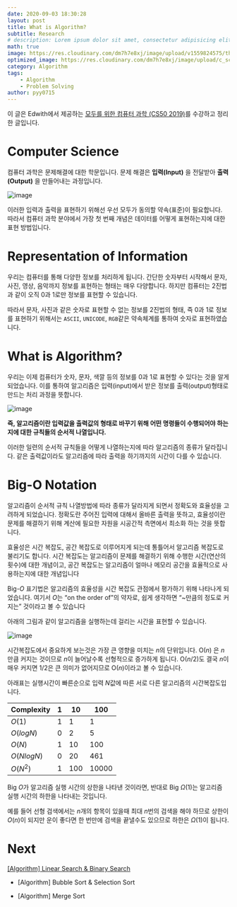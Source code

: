 ```yaml
---
date: 2020-09-03 18:30:28
layout: post
title: What is Algorithm?
subtitle: Research
# description: Lorem ipsum dolor sit amet, consectetur adipisicing elit, sed do eiusmod tempor incididunt ut labore et dolore magna aliqua.
math: true
image: https://res.cloudinary.com/dm7h7e8xj/image/upload/v1559824575/theme14_gi2ypv.jpg
optimized_image: https://res.cloudinary.com/dm7h7e8xj/image/upload/c_scale,w_380/v1559824575/theme14_gi2ypv.jpg
category: Algorithm
tags:
    - Algorithm
    - Problem Solving
author: pyy0715
---
```


이 글은 Edwith에서 제공하는 [모두를 위한 컴퓨터 과학 (CS50 2019)](https://www.edwith.org/boostcourse-cs-050/joinLectures/41307)를 수강하고 정리한 글입니다.

# Computer Science

컴퓨터 과학은 문제해결에 대한 학문입니다.
문제 해결은 **입력(Input)** 을 전달받아 **출력(Output)** 을 만들어내는 과정입니다.

![image](https://user-images.githubusercontent.com/47301926/92055418-4c262880-edc9-11ea-8ddb-e9651f41ba12.png)

이러한 입력과 출력을 표현하기 위해선 우선 모두가 동의할 약속(표준)이 필요합니다.
따라서 컴퓨터 과학 분야에서 가장 첫 번째 개념은 데이터를 어떻게 표현하는지에 대한 표현 방법입니다.

# Representation of Information

우리는 컴퓨터를 통해 다양한 정보를 처리하게 됩니다. 간단한 숫자부터 시작해서 문자, 사진, 영상, 음악까지 정보를 표현하는 형태는 매우 다양합니다.
하지만 컴퓨터는 2진법과 같이 오직 0과 1로만 정보를 표현할 수 있습니다.

따라서 문자, 사진과 같은 숫자로 표현할 수 없는 정보를 2진법의 형태, 즉 0과 1로 정보를 표현하기 위해서는 `ASCII`, `UNICODE`, `RGB`같은 약속체계를 통하여 숫자로 표현하였습니다.

# What is Algorithm?

우리는 이제 컴퓨터가 숫자, 문자, 색깔 등의 정보를 0과 1로 표현할 수 있다는 것을 알게되었습니다.
이를 통하여 알고리즘은 입력(input)에서 받은 정보를 출력(output)형태로 만드는 처리 과정을 뜻합니다.

![image](https://cphinf.pstatic.net/mooc/20200607_61/1591525709658RVdvU_PNG/mceclip3.png)

**즉, 알고리즘이란 입력값을 출력값의 형태로 바꾸기 위해 어떤 명령들이 수행되어야 하는지에 대한 규칙들의 순서적 나열입니다.**

이러한 일련의 순서적 규칙들을 어떻게 나열하는지에 따라 알고리즘의 종류가 달라집니다.
같은 출력값이라도 알고리즘에 따라 출력을 하기까지의 시간이 다를 수 있습니다.

# Big-O Notation

알고리즘이 순서적 규칙 나열방법에 따라 종류가 달라지게 되면서 정확도와 효율성을 고려하게 되었습니다.
정확도란 주어진 입력에 대해서 올바른 출력을 뜻하고,
효율성이란 문제를 해결하기 위해 계산에 필요한 자원을 시공간적 측면에서 최소화 하는 것을 뜻합니다.

효율성은 시간 복잡도, 공간 복잡도로 이루어지게 되는데 통틀어서 알고리즘 복잡도로 불리기도 합니다.
시간 복잡도는 알고리즘이 문제를 해결하기 위해 수행한 시간(연산의 횟수)에 대한 개념이고,
공간 복잡도는 알고리즘이 얼마나 메모리 공간을 효율적으로 사용하는지에 대한 개념입니다

Big-$O$ 표기법은 알고리즘의 효율성을 시간 복잡도 관점에서 평가하기 위해 나타나게 되었습니다.
여기서 $O$는 “on the order of”의 약자로, 쉽게 생각하면 “~만큼의 정도로 커지는” 것이라고 볼 수 있습니다

아래의 그림과 같이 알고리즘을 실행하는데 걸리는 시간을 표현할 수 있습니다.

![image](https://cs50.harvard.edu/x/2020/notes/3/running_time.png)

시간복잡도에서 중요하게 보는것은 가장 큰 영향을 미치는 $n$의 단위입니다.
O($n$) 은 $n$만큼 커지는 것이므로 $n$이 늘어날수록 선형적으로 증가하게 됩니다. O($n/2$)도 결국 $n$이 매우 커지면 1/2은 큰 의미가 없어지므로 O($n$)이라고 볼 수 있습니다.

아래표는 실행시간이 빠른순으로 입력 $N$값에 따른 서로 다른 알고리즘의 시간복잡도입니다.

| Complexity   | 1 | 10  | 100   |
|--------------|---|-----|-------|
| $O(1)$       | 1 | 1   | 1     |
| $O(log N$)   | 0 | 2   | 5     |
| $O(N$)       | 1 | 10  | 100   |
| $O(N log N$) | 0 | 20  | 461   |
| $O(N^2$)     | 1 | 100 | 10000 |

Big $O$가 알고리즘 실행 시간의 상한을 나타낸 것이라면, 반대로 Big $\Omega(1)$는 알고리즘 실행 시간의 하한을 나타내는 것입니다.

예를 들어 선형 검색에서는 $n$개의 항목이 있을때 최대 $n$번의 검색을 해야 하므로 상한이 $O(n)$이 되지만 운이 좋다면 한 번만에 검색을 끝낼수도 있으므로 하한은 $\Omega(1)$이 됩니다.

# Next

[[Algorithm] Linear Search & Binary Search](https://pyy0715.github.io/Search_Algorithm/)

* [Algorithm] Bubble Sort & Selection Sort

* [Algorithm] Merge Sort

